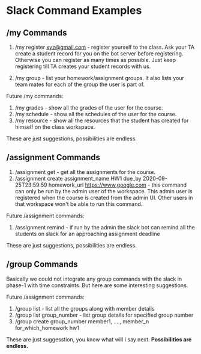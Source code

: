 # Slack Command Examples

## /my Commands

1. /my register xyz@gmail.com - register yourself to the class. Ask your TA create a student record
                                for you on the bot server before registering. Otherwise you can
                                register as many times as possible. Just keep registering till TA creates
                                your student records with us.
                                
2. /my group - list your homework/assignment groups. It also lists your team mates for each of the group
               the user is part of.
               
               
Future /my commands:

1. /my grades - show all the grades of the user for the course.
2. /my schedule - show all the schedules of the user for the course.
3. /my resource - show all the resources that the student has created for himself on the class workspace.

These are just suggestions, possibilities are endless.


## /assignment Commands

1. /assignment get - get all the assignments for the course.
2. /assignment create assignment_name HW1 due_by 2020-09-25T23:59:59 homework_url https://www.google.com - this command can
   only be run by the admin user of the workspace. This admin user is registered when the course
   is created from the admin UI. Other users in that workspace won't be able to run this command.
   
Future /assignment commands:

1. /assignment remind - if run by the admin the slack bot can remind all the students on slack for an
                        approaching assignment deadline
                        

These are just suggestions, possibilities are endless.

## /group Commands

Basically we could not integrate any group commands with the slack in phase-1 with time constraints. But here are 
some interesting suggestions.

Future /assignment commands:

1. /group list - list all the groups along with member details
2. /group list group_number - list group details for specified group number
3. /group create group_number member1, ...., member_n for_which_homework hw1

These are just suggesstion, you know what will I say next. **Possibilities are endless.**